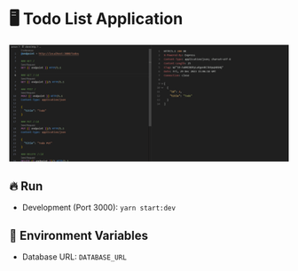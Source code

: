 # :desktop_computer: Todo List Application

<img src="./assets/cover.png" alt="Cover projeto" />

## :fire: Run

- Development (Port 3000): `yarn start:dev`

## :triangular_flag_on_post: Environment Variables

- Database URL: `DATABASE_URL`